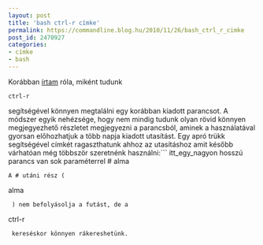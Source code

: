 ```yaml
---
layout: post
title: 'bash ctrl-r címke'
permalink: https://commandline.blog.hu/2010/11/26/bash_ctrl_r_cimke
post_id: 2470927
categories: 
- címke
- bash
---
```


Korábban 
[írtam](http://commandline.blog.hu/2010/01/28/bash_ctrl_r) róla, miként tudunk 
```
ctrl-r
```
 segítségével könnyen megtalálni egy korábban kiadott parancsot. A módszer egyik nehézsége, hogy nem mindig tudunk olyan rövid könnyen megjegyezhető részletet megjegyezni a parancsból, aminek a használatával gyorsan előhozhatjuk a több napja kiadott utasítást. Egy apró trükk segítségével címkét ragaszthatunk ahhoz az utasításhoz amit később várhatóan még többször szeretnénk használni:```
itt_egy_nagyon hosszú parancs van sok paraméterrel # alma
``` 
A # utáni rész ( 
```
alma
```
 ) nem befolyásolja a futást, de a 
```
ctrl-r
```
 kereséskor könnyen rákereshetünk.